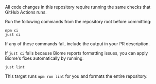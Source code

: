 All code changes in this repository require running the same checks that GitHub Actions runs.

Run the following commands from the repository root before committing:

```
npm ci
just ci
```

If any of these commands fail, include the output in your PR description.

If `just ci` fails because Biome reports formatting issues, you can apply
Biome's fixes automatically by running:

```
just lint
```
This target runs `npm run lint` for you and formats the entire repository.
